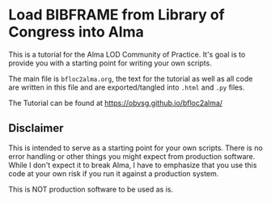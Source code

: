 # Load BIBFRAME from Library of Congress into Alma

This is a tutorial for the Alma LOD Community of Practice. It's goal is to provide you with a starting point for writing your own scripts. 

The main file is `bfloc2alma.org`, the text for the tutorial as well as all code are written in this file and are exported/tangled into `.html` and `.py` files.

The Tutorial can be found at <https://obvsg.github.io/bfloc2alma/>

## Disclaimer
This is intended to serve as a starting point for your own scripts. There is no error handling or other things you might expect from production software. While I don't expect it to break Alma, I have to emphasize that you use this code at your own risk if you run it against a production system.

This is NOT production software to be used as is.
